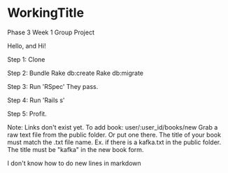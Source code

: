 WorkingTitle
============

Phase 3 Week 1 Group Project

Hello, and Hi!

Step 1:
Clone

Step 2:
Bundle
Rake db:create
Rake db:migrate

Step 3:
Run 'RSpec'
They pass.

Step 4:
Run 'Rails s'

Step 5:
Profit.

Note: Links don't exist yet.
To add book: user/:user_id/books/new
Grab a raw text file from the public folder. Or put one there.
The title of your book must match the .txt file name.
Ex. if there is a kafka.txt in the public folder. The title must be "kafka" in the new book form.

I don't know how to do new lines in markdown
